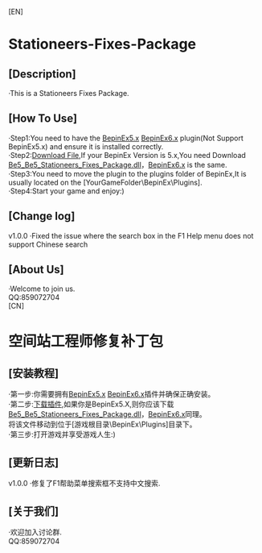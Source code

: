 [EN]
# Stationeers-Fixes-Package
## [Description]
·This is a Stationeers Fixes Package.  
## [How To Use]
·Step1:You need to have the [BepinEx5.x](https://github.com/BepInEx/BepInEx/releases) [BepinEx6.x](https://builds.bepinex.dev/projects/bepinex_be) plugin(Not Support BepinEx5.x) and ensure it is installed correctly.  
·Step2:[Download File](https://github.com/SmallHy6/Stationeers-Fixes-Package/releases/tag/v1.0.0),If your BepinEx Version is 5.x,You need Download [Be5_Be5_Stationeers_Fixes_Package.dll](Stationeers_Fixes_Package.dll
)，[BepinEx6.x](https://github.com/SmallHy6/Stationeers-Fixes-Package/releases/download/v1.0.0/Be6_Stationeers_Fixes_Package.dll) is the same.  
·Step3:You need to move the plugin to the plugins folder of BepinEx,It is usually located on the [YourGameFolder\BepinEx\Plugins].  
·Step4:Start your game and enjoy:)  
## [Change log]
v1.0.0
·Fixed the issue where the search box in the F1 Help menu does not support Chinese search
## [About Us]
·Welcome to join us.  
QQ:859072704  
[CN]
# 空间站工程师修复补丁包
## [安装教程]
·第一步:你需要拥有[BepinEx5.x](https://github.com/BepInEx/BepInEx/releases) [BepinEx6.x](https://builds.bepinex.dev/projects/bepinex_be)插件并确保正确安装。  
·第二步:[下载插件](https://github.com/SmallHy6/Stationeers-Fixes-Package/releases/tag/v1.0.0),如果你是BepinEx5.X,则你应该下载[Be5_Be5_Stationeers_Fixes_Package.dll](Stationeers_Fixes_Package.dll
)，[BepinEx6.x](https://github.com/SmallHy6/Stationeers-Fixes-Package/releases/download/v1.0.0/Be6_Stationeers_Fixes_Package.dll)同理。  
将该文件移动到位于[游戏根目录\BepinEx\Plugins]目录下。  
·第三步:打开游戏并享受游戏人生:)  
## [更新日志]
v1.0.0
·修复了F1帮助菜单搜索框不支持中文搜索.
## [关于我们]
·欢迎加入讨论群.  
QQ:859072704
